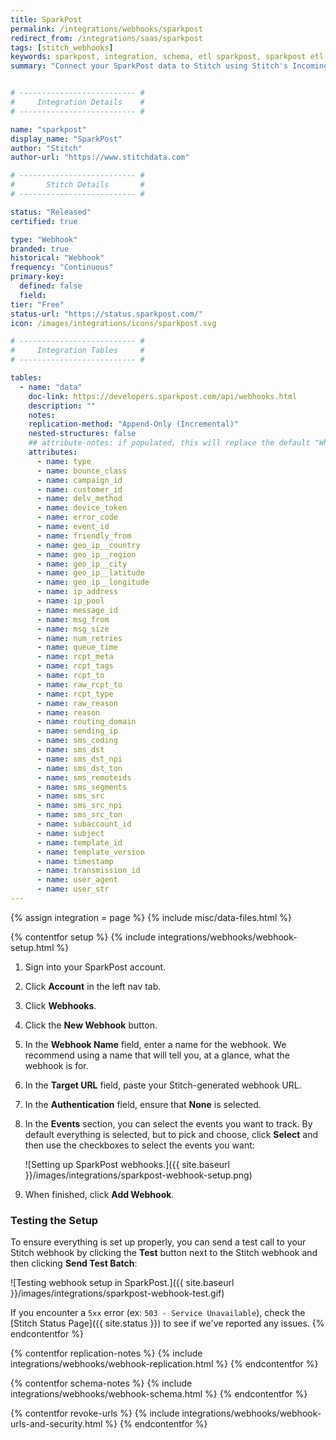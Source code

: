 ```yaml
---
title: SparkPost
permalink: /integrations/webhooks/sparkpost
redirect_from: /integrations/saas/sparkpost
tags: [stitch_webhooks]
keywords: sparkpost, integration, schema, etl sparkpost, sparkpost etl, sparkpost schema, stitch webhooks
summary: "Connect your SparkPost data to Stitch using Stitch's Incoming Webhooks integration. In this guide, you'll find setup instructions, info about replication, and the data you can expect to see in your data warehouse."


# -------------------------- #
#     Integration Details    #
# -------------------------- #

name: "sparkpost"
display_name: "SparkPost"
author: "Stitch"
author-url: "https://www.stitchdata.com"

# -------------------------- #
#       Stitch Details       #
# -------------------------- #

status: "Released"
certified: true

type: "Webhook"
branded: true
historical: "Webhook"
frequency: "Continuous"
primary-key:
  defined: false
  field: 
tier: "Free"
status-url: "https://status.sparkpost.com/"
icon: /images/integrations/icons/sparkpost.svg

# -------------------------- #
#     Integration Tables     #
# -------------------------- #

tables:
  - name: "data"
    doc-link: https://developers.sparkpost.com/api/webhooks.html
    description: ""
    notes: 
    replication-method: "Append-Only (Incremental)"
    nested-structures: false
    ## attribute-notes: if populated, this will replace the default "While we try to include everything here..." copy.
    attributes:
      - name: type
      - name: bounce_class
      - name: campaign_id
      - name: customer_id
      - name: delv_method
      - name: device_token
      - name: error_code
      - name: event_id
      - name: friendly_from
      - name: geo_ip__country
      - name: geo_ip__region
      - name: geo_ip__city
      - name: geo_ip__latitude
      - name: geo_ip__longitude
      - name: ip_address
      - name: ip_pool
      - name: message_id
      - name: msg_from
      - name: msg_size
      - name: num_retries
      - name: queue_time
      - name: rcpt_meta
      - name: rcpt_tags
      - name: rcpt_to
      - name: raw_rcpt_to
      - name: rcpt_type
      - name: raw_reason
      - name: reason
      - name: routing_domain
      - name: sending_ip
      - name: sms_coding
      - name: sms_dst
      - name: sms_dst_npi
      - name: sms_dst_ton
      - name: sms_remoteids
      - name: sms_segments
      - name: sms_src
      - name: sms_src_npi
      - name: sms_src_ton
      - name: subaccount_id
      - name: subject
      - name: template_id
      - name: template_version
      - name: timestamp
      - name: transmission_id
      - name: user_agent
      - name: user_str
---
```

{% assign integration = page %}
{% include misc/data-files.html %}

{% contentfor setup %}
{% include integrations/webhooks/webhook-setup.html %}

1. Sign into your SparkPost account.
2. Click **Account** in the left nav tab.
3. Click **Webhooks**.
4. Click the **New Webhook** button.
5. In the **Webhook Name** field, enter a name for the webhook. We recommend using a name that will tell you, at a glance, what the webhook is for.
5. In the **Target URL** field, paste your Stitch-generated webhook URL.
6. In the **Authentication** field, ensure that **None** is selected.
7. In the **Events** section, you can select the events you want to track. By default everything is selected, but to pick and choose, click **Select** and then use the checkboxes to select the events you want:

   ![Setting up SparkPost webhooks.]({{ site.baseurl }}/images/integrations/sparkpost-webhook-setup.png)

8. When finished, click **Add Webhook**.

### Testing the Setup
To ensure everything is set up properly, you can send a test call to your Stitch webhook by clicking the **Test** button next to the Stitch webhook and then clicking **Send Test Batch**:

![Testing webhook setup in SparkPost.]({{ site.baseurl }}/images/integrations/sparkpost-webhook-test.gif)

If you encounter a `5xx` error (ex: `503 - Service Unavailable`), check the [Stitch Status Page]({{ site.status }}) to see if we've reported any issues. 
{% endcontentfor %}



{% contentfor replication-notes %}
{% include integrations/webhooks/webhook-replication.html %}
{% endcontentfor %}



{% contentfor schema-notes %}
{% include integrations/webhooks/webhook-schema.html %}
{% endcontentfor %}



{% contentfor revoke-urls %}
{% include integrations/webhooks/webhook-urls-and-security.html %}
{% endcontentfor %}
